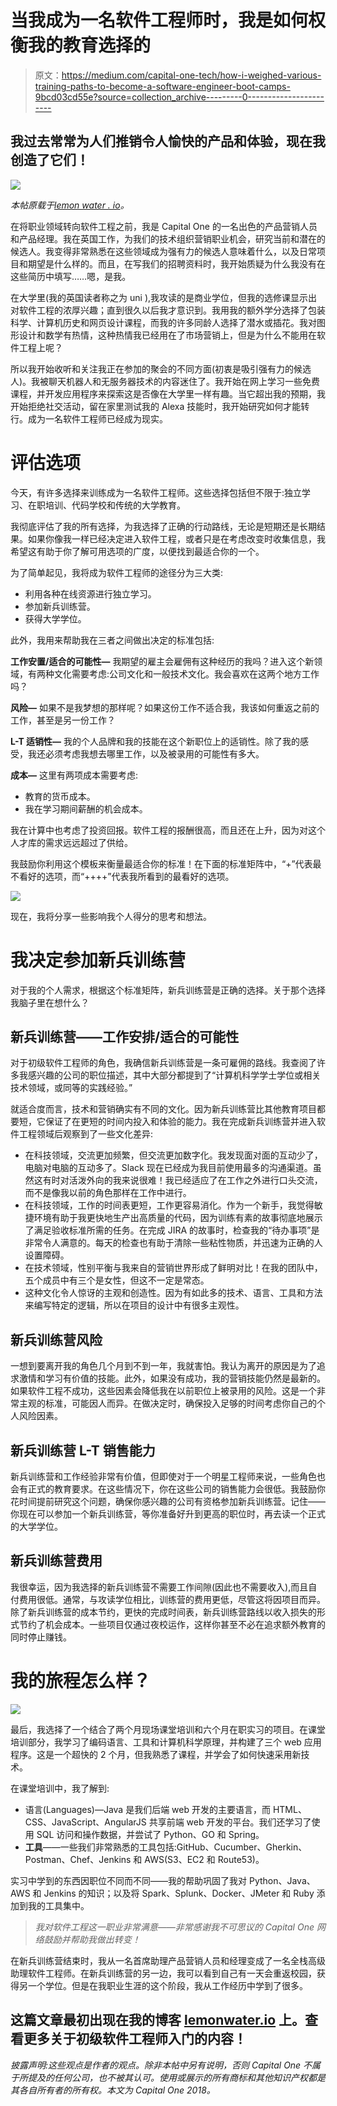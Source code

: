# 当我成为一名软件工程师时，我是如何权衡我的教育选择的

> 原文：<https://medium.com/capital-one-tech/how-i-weighed-various-training-paths-to-become-a-software-engineer-boot-camps-9bcd03cd55e?source=collection_archive---------0----------------------->

## 我过去常常为人们推销令人愉快的产品和体验，现在我创造了它们！

![](img/c9780235ea1321123e95ee6a3c43134b.png)

*本帖原载于*[*lemon water . io*](https://lemonwater.io/)*。*

在将职业领域转向软件工程之前，我是 Capital One 的一名出色的产品营销人员和产品经理。我在英国工作，为我们的技术组织营销职业机会，研究当前和潜在的候选人。我变得非常熟悉在这些领域成为强有力的候选人意味着什么，以及日常项目和期望是什么样的。而且，在写我们的招聘资料时，我开始质疑为什么我没有在这些简历中填写……嗯，是我。

在大学里(我的英国读者称之为 uni ),我攻读的是商业学位，但我的选修课显示出对软件工程的浓厚兴趣；直到很久以后我才意识到。我用我的额外学分选择了包装科学、计算机历史和网页设计课程，而我的许多同龄人选择了潜水或插花。我对图形设计和数学有热情，这种热情我已经用在了市场营销上，但是为什么不能用在软件工程上呢？

所以我开始收听和关注我正在参加的聚会的不同方面(初衷是吸引强有力的候选人)。我被聊天机器人和无服务器技术的内容迷住了。我开始在网上学习一些免费课程，并开发应用程序来探索这是否像在大学里一样有趣。当它超出我的预期，我开始拒绝社交活动，留在家里测试我的 Alexa 技能时，我开始研究如何才能转行。成为一名软件工程师已经成为现实。

# 评估选项

今天，有许多选择来训练成为一名软件工程师。这些选择包括但不限于:独立学习、在职培训、代码学校和传统的大学教育。

我彻底评估了我的所有选择，为我选择了正确的行动路线，无论是短期还是长期结果。如果你像我一样已经决定进入软件工程，或者只是在考虑改变时收集信息，我希望这有助于你了解可用选项的广度，以便找到最适合你的一个。

为了简单起见，我将成为软件工程师的途径分为三大类:

*   利用各种在线资源进行独立学习。
*   参加新兵训练营。
*   获得大学学位。

此外，我用来帮助我在三者之间做出决定的标准包括:

**工作安置/适合的可能性—** 我期望的雇主会雇佣有这种经历的我吗？进入这个新领域，有两种文化需要考虑:公司文化和一般技术文化。我会喜欢在这两个地方工作吗？

**风险—** 如果不是我梦想的那样呢？如果这份工作不适合我，我该如何重返之前的工作，甚至是另一份工作？

**L-T 适销性—** 我的个人品牌和我的技能在这个新职位上的适销性。除了我的感受，我还必须考虑我想去哪里工作，以及被录用的可能性有多大。

**成本—** 这里有两项成本需要考虑:

*   教育的货币成本。
*   我在学习期间薪酬的机会成本。

我在计算中也考虑了投资回报。软件工程的报酬很高，而且还在上升，因为对这个人才库的需求远远超过了供给。

我鼓励你利用这个模板来衡量最适合你的标准！在下面的标准矩阵中，“+”代表最不看好的选项，而“++++”代表我所看到的最看好的选项。

![](img/bb68d5187e1601280f88fd5a8fd765fa.png)

现在，我将分享一些影响我个人得分的思考和想法。

# 我决定参加新兵训练营

对于我的个人需求，根据这个标准矩阵，新兵训练营是正确的选择。关于那个选择我脑子里在想什么？

## 新兵训练营——工作安排/适合的可能性

对于初级软件工程师的角色，我确信新兵训练营是一条可雇佣的路线。我查阅了许多我感兴趣的公司的职位描述，其中大部分都提到了“计算机科学学士学位或相关技术领域，或同等的实践经验。”

就适合度而言，技术和营销确实有不同的文化。因为新兵训练营比其他教育项目都要短，它保证了在更短的时间内投入和体验的能力。我在完成新兵训练营并进入软件工程领域后观察到了一些文化差异:

*   在科技领域，交流更加频繁，但交流更加数字化。我发现面对面的互动少了，电脑对电脑的互动多了。Slack 现在已经成为我目前使用最多的沟通渠道。虽然这有时对活泼外向的我来说很难！我已经适应了在工作之外进行口头交流，而不是像我以前的角色那样在工作中进行。
*   在科技领域，工作的时间表更短，工作更容易消化。作为一个新手，我觉得敏捷环境有助于我更快地生产出高质量的代码，因为训练有素的故事彻底地展示了满足验收标准所需的任务。在完成 JIRA 的故事时，检查我的“待办事项”是非常令人满意的。每天的检查也有助于清除一些粘性物质，并迅速为正确的人设置障碍。
*   在技术领域，性别平衡与我来自的营销世界形成了鲜明对比！在我的团队中，五个成员中有三个是女性，但这不一定是常态。
*   这种文化令人惊讶的主观和创造性。因为有如此多的技术、语言、工具和方法来编写特定的逻辑，所以在项目的设计中有很多主观性。

## 新兵训练营风险

一想到要离开我的角色几个月到不到一年，我就害怕。我认为离开的原因是为了追求激情和学习有价值的技能。此外，如果没有成功，我的营销技能仍然是最新的。如果软件工程不成功，这些因素会降低我在以前职位上被录用的风险。这是一个非常主观的标准，可能因人而异。在做决定时，确保投入足够的时间考虑你自己的个人风险因素。

## 新兵训练营 L-T 销售能力

新兵训练营和工作经验非常有价值，但即使对于一个明星工程师来说，一些角色也会有正式的教育要求。在这些情况下，你在这些公司的销售能力会很低。我鼓励你花时间提前研究这个问题，确保你感兴趣的公司有资格参加新兵训练营。记住——你现在可以参加一个新兵训练营，等你准备好升到更高的职位时，再去读一个正式的大学学位。

## 新兵训练营费用

我很幸运，因为我选择的新兵训练营不需要工作间隙(因此也不需要收入),而且自付费用很低。通常，与攻读学位相比，训练营的费用更低，尽管这将因项目而异。除了新兵训练营的成本节约，更快的完成时间表，新兵训练营路线以收入损失的形式节约了机会成本。一些项目仅通过夜校运作，这样你甚至不必在追求额外教育的同时停止赚钱。

# 我的旅程怎么样？

![](img/18f711c6a8c4a33771cb54e73c2bfc86.png)

最后，我选择了一个结合了两个月现场课堂培训和六个月在职实习的项目。在课堂培训部分，我学习了编码语言、工具和计算机科学原理，并构建了三个 web 应用程序。这是一个超快的 2 个月，但我熟悉了课程，并学会了如何快速采用新技术。

在课堂培训中，我了解到:

*   语言(Languages)—Java 是我们后端 web 开发的主要语言，而 HTML、CSS、JavaScript、AngularJS 共享前端 web 开发的平台。我们还学习了使用 SQL 访问和操作数据，并尝试了 Python、GO 和 Spring。
*   **工具**——一些我们非常熟悉的工具包括:GitHub、Cucumber、Gherkin、Postman、Chef、Jenkins 和 AWS(S3、EC2 和 Route53)。

实习中学到的东西因职位不同而不同——我的帮助巩固了我对 Python、Java、AWS 和 Jenkins 的知识；以及将 Spark、Splunk、Docker、JMeter 和 Ruby 添加到我的工具集中。

> *我对软件工程这一职业非常满意——非常感谢我不可思议的 Capital One 网络鼓励并帮助我做出转变！*

在新兵训练营结束时，我从一名首席助理产品营销人员和经理变成了一名全栈高级助理软件工程师。在新兵训练营的另一边，我可以看到自己有一天会重返校园，获得另一个学位。但是在我职业生涯的这个阶段，我从工作经历中学到了很多。

## 这篇文章最初出现在我的博客 [lemonwater.io](https://lemonwater.io/) 上。查看更多关于初级软件工程师入门的内容！

*披露声明:这些观点是作者的观点。除非本帖中另有说明，否则 Capital One 不属于所提及的任何公司，也不被其认可。使用或展示的所有商标和其他知识产权都是其各自所有者的所有权。本文为 Capital One 2018。*